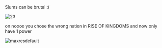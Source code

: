 Slums can be brutal :(




![23](https://github.com/Slum-Web/Slum-Web.github.io/assets/135080444/7a91dbce-f2b8-4b80-bc32-c30c39172f0b)




on noooo you chose the wrong nation in RISE OF KINGDOMS and now only have 1 power






![maxresdefault](https://github.com/Slum-Web/Slum-Web.github.io/assets/135080444/6eb4a5dd-0d69-4043-ac5e-35999183ddc7)
